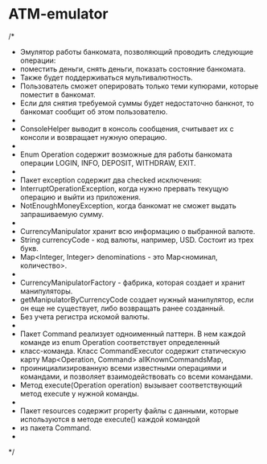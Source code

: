 # ATM-emulator
/*
 * Эмулятор работы банкомата, позволяющий проводить следующие операции:
 * поместить деньги, снять деньги, показать состояние банкомата.
 * Также будет поддерживаться мультивалютность.
 * Пользователь сможет оперировать только теми купюрами, которые поместит в банкомат.
 * Если для снятия требуемой суммы будет недостаточно банкнот, то банкомат сообщит об этом пользователю.
 *
 * ConsoleHelper выводит в консоль сообщения, считывает их с консоли и возвращает нужную операцию.
 *
 * Enum Operation содержит возможные для работы банкомата операции LOGIN, INFO, DEPOSIT, WITHDRAW, EXIT.
 *
 * Пакет exception содержит два checked исключения:
 * InterruptOperationException, когда нужно прервать текущую операцию и выйти из приложения.
 * NotEnoughMoneyException, когда банкомат не сможет выдать запрашиваемую сумму.
 *
 * CurrencyManipulator хранит всю информацию о выбранной валюте.
 * String currencyCode - код валюты, например, USD. Состоит из трех букв.
 * Map<Integer, Integer> denominations - это Map<номинал, количество>.
 *
 * CurrencyManipulatorFactory - фабрика, которая создает и хранит манипуляторы.
 * getManipulatorByCurrencyCode создает нужный манипулятор, если он еще не существует, либо возвращать ранее созданный.
 * Без учета регистра искомой валюты.
 *
 * Пакет Command реализует одноименный паттерн. В нем каждой команде из enum Operation соответствует определенный
 * класс-команда. Класс CommandExecutor содержит статическую карту Map<Operation, Command> allKnownCommandsMap,
 * проинициализированную всеми известными операциями и командами, и позволяет взаимодействовать со всеми командами.
 * Метод execute(Operation operation) вызывает соответствующий метод execute у нужной команды.
 *
 * Пакет resources содержит property файлы с данными, которые используются в методе execute() каждой командой
 * из пакета Command.
 *
 */

